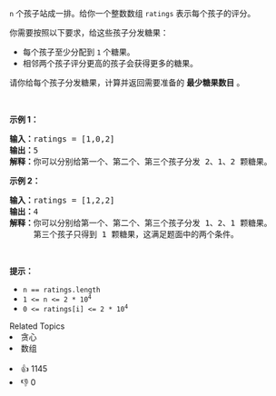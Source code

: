 <p><code>n</code> 个孩子站成一排。给你一个整数数组 <code>ratings</code> 表示每个孩子的评分。</p>

<p>你需要按照以下要求，给这些孩子分发糖果：</p>

<ul> 
 <li>每个孩子至少分配到 <code>1</code> 个糖果。</li> 
 <li>相邻两个孩子评分更高的孩子会获得更多的糖果。</li> 
</ul>

<p>请你给每个孩子分发糖果，计算并返回需要准备的 <strong>最少糖果数目</strong> 。</p>

<p>&nbsp;</p>

<p><strong>示例&nbsp;1：</strong></p>

<pre>
<strong>输入：</strong>ratings = [1,0,2]
<strong>输出：</strong>5
<strong>解释：</strong>你可以分别给第一个、第二个、第三个孩子分发 2、1、2 颗糖果。
</pre>

<p><strong>示例&nbsp;2：</strong></p>

<pre>
<strong>输入：</strong>ratings = [1,2,2]
<strong>输出：</strong>4
<strong>解释：</strong>你可以分别给第一个、第二个、第三个孩子分发 1、2、1 颗糖果。
     第三个孩子只得到 1 颗糖果，这满足题面中的两个条件。</pre>

<p>&nbsp;</p>

<p><strong>提示：</strong></p>

<ul> 
 <li><code>n == ratings.length</code></li> 
 <li><code>1 &lt;= n &lt;= 2 * 10<sup>4</sup></code></li> 
 <li><code>0 &lt;= ratings[i] &lt;= 2 * 10<sup>4</sup></code></li> 
</ul>

<div><div>Related Topics</div><div><li>贪心</li><li>数组</li></div></div><br><div><li>👍 1145</li><li>👎 0</li></div>